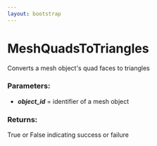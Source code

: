 ```yaml
---
layout: bootstrap
---
```


# MeshQuadsToTriangles

Converts a mesh object's quad faces to triangles
        

### Parameters:

- ***object_id*** = identifier of a mesh object
        

### Returns:


True or False indicating success or failure
        
